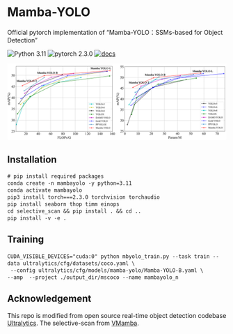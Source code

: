 # Mamba-YOLO
Official pytorch implementation of “Mamba-YOLO：SSMs-based for Object Detection”

![Python 3.11](https://img.shields.io/badge/python-3.11-g)
![pytorch 2.3.0](https://img.shields.io/badge/pytorch-2.3.0-blue.svg)
[![docs](https://img.shields.io/badge/docs-latest-blue)](README.md)

![](asserts/SOTACompare.png)

## Installation
``` shell
# pip install required packages
conda create -n mambayolo -y python=3.11
conda activate mambayolo
pip3 install torch===2.3.0 torchvision torchaudio
pip install seaborn thop timm einops
cd selective_scan && pip install . && cd ..
pip install -v -e .
```

## Training

```shell
CUDA_VISIBLE_DEVICES="cuda:0" python mbyolo_train.py --task train --data ultralytics/cfg/datasets/coco.yaml \
 --config ultralytics/cfg/models/mamba-yolo/Mamba-YOLO-B.yaml \
--amp  --project ./output_dir/mscoco --name mambayolo_n

```

## Acknowledgement

This repo is modified from open source real-time object detection codebase [Ultralytics](https://github.com/ultralytics/ultralytics). The selective-scan from [VMamba](https://github.com/MzeroMiko/VMamba).

